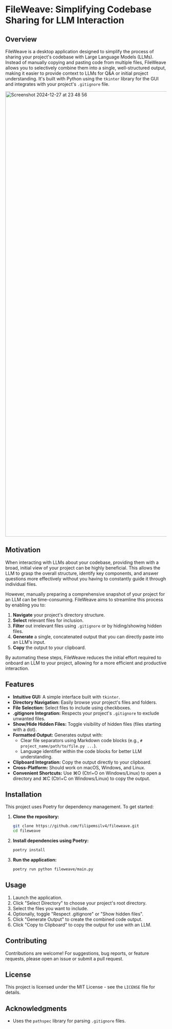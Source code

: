 # FileWeave: Simplifying Codebase Sharing for LLM Interaction

## Overview

FileWeave is a desktop application designed to simplify the process of sharing your project's codebase with Large Language Models (LLMs). Instead of manually copying and pasting code from multiple files, FileWeave allows you to selectively combine them into a single, well-structured output, making it easier to provide context to LLMs for Q\&A or initial project understanding. It's built with Python using the `tkinter` library for the GUI and integrates with your project's `.gitignore` file.

<img width="1391" alt="Screenshot 2024-12-27 at 23 48 56" src="https://github.com/user-attachments/assets/ad26dd50-29b0-45d7-a0ff-ae60dfd7a622" />

## Motivation

When interacting with LLMs about your codebase, providing them with a broad, initial view of your project can be highly beneficial. This allows the LLM to grasp the overall structure, identify key components, and answer questions more effectively without you having to constantly guide it through individual files.

However, manually preparing a comprehensive snapshot of your project for an LLM can be time-consuming. FileWeave aims to streamline this process by enabling you to:

1. **Navigate** your project's directory structure.
2. **Select** relevant files for inclusion.
3. **Filter** out irrelevant files using `.gitignore` or by hiding/showing hidden files.
4. **Generate** a single, concatenated output that you can directly paste into an LLM's input.
5. **Copy** the output to your clipboard.

By automating these steps, FileWeave reduces the initial effort required to onboard an LLM to your project, allowing for a more efficient and productive interaction.

## Features

* **Intuitive GUI:** A simple interface built with `tkinter`.
* **Directory Navigation:** Easily browse your project's files and folders.
* **File Selection:** Select files to include using checkboxes.
* **.gitignore Integration:** Respects your project's `.gitignore` to exclude unwanted files.
* **Show/Hide Hidden Files:** Toggle visibility of hidden files (files starting with a dot).
* **Formatted Output:** Generates output with:
  * Clear file separators using Markdown code blocks (e.g., ``` # project_name/path/to/file.py ... ```).
  * Language identifier within the code blocks for better LLM understanding.
* **Clipboard Integration:** Copy the output directly to your clipboard.
* **Cross-Platform:** Should work on macOS, Windows, and Linux.
* **Convenient Shortcuts:** Use ⌘O (Ctrl+O on Windows/Linux) to open a directory and ⌘C (Ctrl+C on Windows/Linux) to copy the output.

## Installation

This project uses Poetry for dependency management. To get started:

1. **Clone the repository:**

    ```bash
    git clone https://github.com/filipemsilv4/fileweave.git
    cd fileweave
    ```

2. **Install dependencies using Poetry:**

    ```bash
    poetry install
    ```

3. **Run the application:**

    ```bash
    poetry run python fileweave/main.py
    ```

## Usage

1. Launch the application.
2. Click "Select Directory" to choose your project's root directory.
3. Select the files you want to include.
4. Optionally, toggle "Respect .gitignore" or "Show hidden files".
5. Click "Generate Output" to create the combined code output.
6. Click "Copy to Clipboard" to copy the output for use with an LLM.

## Contributing

Contributions are welcome! For suggestions, bug reports, or feature requests, please open an issue or submit a pull request.

## License

This project is licensed under the MIT License - see the `LICENSE` file for details.

## Acknowledgments

* Uses the `pathspec` library for parsing `.gitignore` files.
